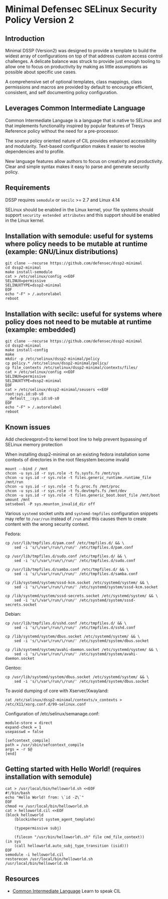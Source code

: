 # Minimal Defensec SELinux Security Policy Version 2

## Introduction

Minimal DSSP (Version2) was designed to provide a template to build the widest array of configurations on top of that address custom access control challenges. A delicate balance was struck to provide just enough tooling to allow one to focus on productivity by making as little assumptions as possible about specific use cases.

A comprehensive set of optional templates, class mappings, class permissions and macros are provided by default to encourage efficient, consistent, and self documenting policy configuration.


## Leverages Common Intermediate Language

Common Intermediate Language is a language that is native to SELinux and that implements functionality inspired by popular features of Tresys Reference policy without the need for a pre-processor.

The source policy oriented nature of CIL provides enhanced accessibility and modularity. Text-based configuration makes it easier to resolve dependencies and to profile.

New language features allow authors to focus on creativity and productivity. Clear and simple syntax makes it easy to parse and generate security policy.


## Requirements

DSSP requires `semodule` or `secilc` >= 2.7 and Linux 4.14

SELinux should be enabled in the Linux kernel, your file systems should support `security extended attributes` and this support should be enabled in the Linux kernel.


## Installation with semodule: useful for systems where policy needs to be mutable at runtime (example: GNU/Linux distributions)

    git clone --recurse https://github.com/defensec/dssp2-minimal
    cd dssp2-minimal
    make install-semodule
	cat > /etc/selinux/config <<EOF
    SELINUX=permissive
    SELINUXTYPE=dssp2-minimal
    EOF
    echo "-F" > /.autorelabel
    reboot


## Installation with secilc: useful for systems where policy does not need to be mutable at runtime (example: embedded)

    git clone --recurse https://github.com/defensec/dssp2-minimal
    cd dssp2-minimal
    make install-config
    make
    mkdir -p /etc/selinux/dssp2-minimal/policy
    cp policy.* /etc/selinux/dssp2-minimal/policy/
    cp file_contexts /etc/selinux/dssp2-minimal/contexts/files/
	cat > /etc/selinux/config <<EOF
    SELINUX=permissive
    SELINUXTYPE=dssp2-minimal
    EOF
    cat > /etc/selinux/dssp2-minimal/seusers <<EOF
    root:sys.id:s0-s0
    __default__:sys.id:s0-s0
    EOF
    echo "-F" > /.autorelabel
    reboot


## Known issues

Add checkreqprot=0 to kernel boot line to help prevent bypassing of SELinux memory protection

When installing dssp2-minimal on an existing fedora installation some contexts of directories in the root filesystem become invalid

    mount --bind / /mnt
    chcon -u sys.id -r sys.role -t fs.sysfs.fs /mnt/sys
    chcon -u sys.id -r sys.role -t files.generic_runtime.runtime_file /mnt/run
    chcon -u sys.id -r sys.role -t fs.proc.fs /mnt/proc
    chcon -u sys.id -r sys.role -t fs.devtmpfs.fs /mnt/dev
    chcon -u sys.id -r sys.role -t files.generic_boot.boot_file /mnt/boot
    umount /mnt
    setsebool -P sys.mounton_invalid_dir off

Various `systemd` socket units and `systemd-tmpfiles` configuration snippets may refer to `/var/run` instead of `/run` and this causes them to create content with the wrong security context.

Fedora:

    cp /usr/lib/tmpfiles.d/pam.conf /etc/tmpfiles.d/ && \
        sed -i 's/\/var\/run/\/run/' /etc/tmpfiles.d/pam.conf

    cp /usr/lib/tmpfiles.d/sudo.conf /etc/tmpfiles.d/ && \
        sed -i 's/\/var\/run/\/run/' /etc/tmpfiles.d/sudo.conf

    cp /usr/lib/tmpfiles.d/samba.conf /etc/tmpfiles.d/ && \
        sed -i 's/\/var\/run/\/run/' /etc/tmpfiles.d/samba.conf

    cp /lib/systemd/system/sssd-kcm.socket /etc/systemd/system/ && \
        sed -i 's/\/var\/run/\/run/' /etc/systemd/system/sssd-kcm.socket

    cp /lib/systemd/system/sssd-secrets.socket /etc/systemd/system/ && \
        sed -i 's/\/var\/run/\/run/' /etc/systemd/system/sssd-secrets.socket

Debian:

    cp /usr/lib/tmpfiles.d/sshd.conf /etc/tmpfiles.d/ && \
        sed -i 's/\/var\/run/\/run/' /etc/tmpfiles.d/sshd.conf

    cp /lib/systemd/system/dbus.socket /etc/systemd/system/ && \
        sed -i 's/\/var\/run/\/run/' /etc/systemd/system/dbus.socket

    cp /lib/systemd/system/avahi-daemon.socket /etc/systemd/system/ && \
        sed -i 's/\/var\/run/\/run/' /etc/systemd/system/avahi-daemon.socket

Gentoo:

    cp /usr/lib/systemd/system/dbus.socket /etc/systemd/system/ && \
        sed -i 's/\/var\/run/\/run/' /etc/systemd/system/dbus.socket

To avoid dumping of core with Xserver/Xwayland:

    cat /etc/selinux/dssp2-minimal/contexts/x_contexts > /etc/X11/xorg.conf.d/99-selinux.conf

Configuration of /etc/selinux/semanage.conf:

    module-store = direct
    expand-check = 1
    usepasswd = false

    [sefcontext_compile]
    path = /usr/sbin/sefcontext_compile
    args = -r $@
    [end]

## Getting started with Hello World! (requires installation with semodule)

    cat > /usr/local/bin/helloworld.sh <<EOF
    #!/bin/bash
    echo "Hello World! from: \`id -Z\`"
    EOF
    chmod +x /usr/local/bin/helloworld.sh
    cat > helloworld.cil <<EOF
    (block helloworld
        (blockinherit system_agent_template)

        (typepermissive subj)

        (filecon "/usr/bin/helloworld\.sh" file cmd_file_context))
    (in sys
        (call helloworld.auto_subj_type_transition (isid)))
    EOF
    semodule -i helloworld.cil
    restorecon /usr/local/bin/helloworld.sh
    /usr/local/bin/helloworld.sh


## Resources

* [Common Intermediate Language](https://github.com/SELinuxProject/selinux/blob/master/secilc/docs/README.md) Learn to speak CIL
